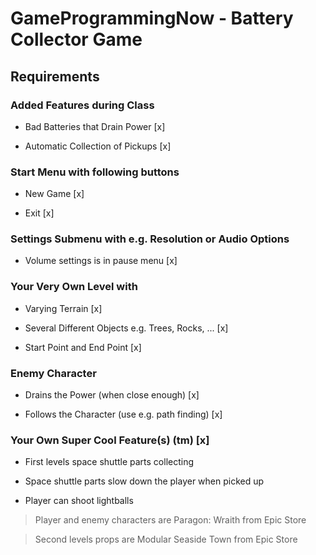 # GameProgrammingNow - Battery Collector Game

## Requirements

### Added Features during Class
- Bad Batteries that Drain Power [x]

- Automatic Collection of Pickups [x]


### Start Menu with following buttons
- New Game [x]

- Exit [x]


### Settings Submenu with e.g. Resolution or Audio Options
- Volume settings is in pause menu [x]

### Your Very Own Level with
- Varying Terrain [x]

- Several Different Objects e.g. Trees, Rocks, ... [x]

- Start Point and End Point [x]


### Enemy Character
- Drains the Power (when close enough) [x]

- Follows the Character (use e.g. path finding) [x]


### Your Own Super Cool Feature(s) (tm) [x]
- First levels space shuttle parts collecting

- Space shuttle parts slow down the player when picked up

- Player can shoot lightballs




> Player and enemy characters are Paragon: Wraith from Epic Store

> Second levels props are Modular Seaside Town from Epic Store

